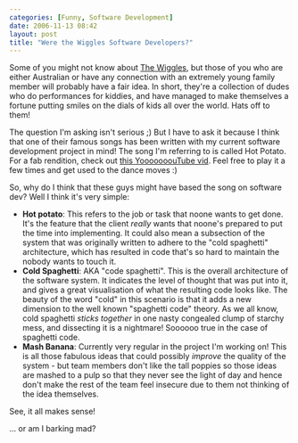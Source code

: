 ```yaml
---
categories: [Funny, Software Development]
date: 2006-11-13 08:42
layout: post
title: "Were the Wiggles Software Developers?"
---
```

Some of you might not know about <a href="http://www.thewiggles.com.au/" title="The Wiggles" target="_blank">The Wiggles</a>, but those of you who are either Australian or have any connection with an extremely young family member will probably have a fair idea. In short, they're a collection of dudes who do performances for kiddies, and have managed to make themselves a fortune putting smiles on the dials of kids all over the world. Hats off to them!

The question I'm asking isn't serious ;) But I have to ask it because I think that one of their famous songs has been written with my current software development project in mind! The song I'm referring to is called Hot Potato. For a fab rendition, check out <a href="http://www.youtube.com/v/FV6nJxg7mM0" title="YouTube Video: The Wiggles" target="_blank">this YooooooouTube vid</a>. Feel free to play it a few times and get used to the dance moves :)

So, why do I think that these guys might have based the song on software dev? Well I think it's very simple:
<ul><li><strong>Hot potato</strong>: This refers to the job or task that noone wants to get done. It's the feature that the client <em>really</em> wants that noone's prepared to put the time into implementing. It could also mean a subsection of the system that was originally written to adhere to the "cold spaghetti" architecture, which has resulted in code that's so hard to maintain the nobody wants to touch it.</li><li><strong>Cold Spaghetti</strong>: AKA "code spaghetti". This is the overall architecture of the software system. It indicates the level of thought that was put into it, and gives a great visualisation of what the resulting code looks like. The beauty of the word "cold" in this scenario is that it adds a new dimension to the well known "spaghetti code" theory. As we all know, cold spaghetti <em>sticks together</em> in one nasty congealed clump of starchy mess, and dissecting it is a nightmare! Soooooo true in the case of spaghetti code.</li><li><strong>Mash Banana</strong>: Currently very regular in the project I'm working on! This is all those fabulous ideas that could possibly <em>improve</em> the quality of the system - but team members don't like the tall poppies so those ideas are mashed to a pulp so that they never see the light of day and hence don't make the rest of the team feel insecure due to them not thinking of the idea themselves.</li></ul>

See, it all makes sense!

... or am I barking mad?
